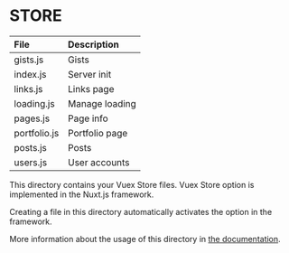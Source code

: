 # STORE

| File         | Description                 |
|:-------------|:----------------------------|
| gists.js     | Gists                       |
| index.js     | Server init                 |
| links.js     | Links page                  |
| loading.js   | Manage loading              |
| pages.js     | Page info                   |
| portfolio.js | Portfolio page              |
| posts.js     | Posts                       |
| users.js     | User accounts               |

This directory contains your Vuex Store files.
Vuex Store option is implemented in the Nuxt.js framework.

Creating a file in this directory automatically activates the option in the
framework.

More information about the usage of this directory in [the
documentation](https://nuxtjs.org/guide/vuex-store).
